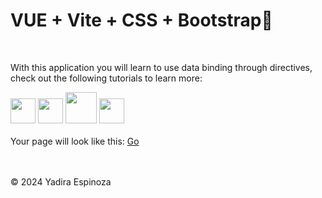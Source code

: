 # VUE + Vite + CSS + Bootstrap👋  
<br>

With this application you will learn to use data binding through directives, check out the following tutorials to learn more:

[<img src="https://upload.wikimedia.org/wikipedia/commons/f/f1/Vue.png" height="40">](https://vuejs.org/)
[<img src="https://upload.wikimedia.org/wikipedia/commons/f/f1/Vitejs-logo.svg" height="40">](https://vitejs.dev/)
[<img src="https://upload.wikimedia.org/wikipedia/commons/d/d5/CSS3_logo_and_wordmark.svg" height="50">](https://www.w3schools.com/css/)
[<img src="https://upload.wikimedia.org/wikipedia/commons/b/b2/Bootstrap_logo.svg" height="40">](https://getbootstrap.com/)
<br>
<br>
Your page will look like this: [Go]( https://yadicep.github.io/TEMPLATE-BINDING-FORMS-II/)

<br>
<br>
<div class="footer">
  &copy; 2024 Yadira Espinoza
</div>
